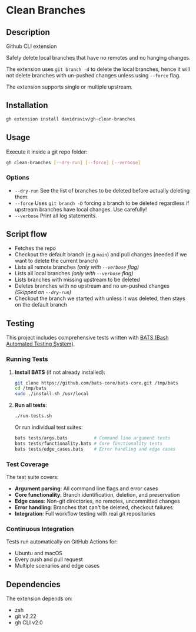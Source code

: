 # Clean Branches
## Description
Github CLI extension

Safely delete local branches that have no remotes and no hanging changes.

The extension uses `git branch -d` to delete the local branches, hence it will not delete branches with un-pushed changes
unless using `--force` flag.

The extension supports single or multiple upstream.
## Installation
```bash
gh extension install davidraviv/gh-clean-branches
```

## Usage
Execute it inside a git repo folder:
```bash
gh clean-branches [--dry-run] [--force] [--verbose]
```
### Options

- `--dry-run` See the list of branches to be deleted before actually deleting them.
- `--force` Uses `git branch -D` forcing a branch to be deleted regardless if upstream branches have local changes. Use carefully!
- `--verbose` Print all log statements.

## Script flow
- Fetches the repo
- Checkout the default branch (e.g `main`) and pull changes (needed if we want to delete the current branch)
- Lists all remote branches _(only with `--verbose` flag)_
- Lists all local branches _(only with `--verbose` flag)_
- Lists branches with missing upstream to be deleted
- Deletes branches with no upstream and no un-pushed changes _(Skipped on `--dry-run`)_
- Checkout the branch we started with unless it was deleted, then stays on the default branch

## Testing

This project includes comprehensive tests written with [BATS (Bash Automated Testing System)](https://github.com/bats-core/bats-core).

### Running Tests

1. **Install BATS** (if not already installed):
   ```bash
   git clone https://github.com/bats-core/bats-core.git /tmp/bats
   cd /tmp/bats
   sudo ./install.sh /usr/local
   ```

2. **Run all tests**:
   ```bash
   ./run-tests.sh
   ```
   
   Or run individual test suites:
   ```bash
   bats tests/args.bats          # Command line argument tests
   bats tests/functionality.bats # Core functionality tests  
   bats tests/edge_cases.bats    # Error handling and edge cases
   ```

### Test Coverage

The test suite covers:
- **Argument parsing**: All command line flags and error cases
- **Core functionality**: Branch identification, deletion, and preservation  
- **Edge cases**: Non-git directories, no remotes, uncommitted changes
- **Error handling**: Branches that can't be deleted, checkout failures
- **Integration**: Full workflow testing with real git repositories

### Continuous Integration

Tests run automatically on GitHub Actions for:
- Ubuntu and macOS
- Every push and pull request
- Multiple scenarios and edge cases

## Dependencies
The extension depends on:
- zsh
- git v2.22
- gh CLI v2.0
